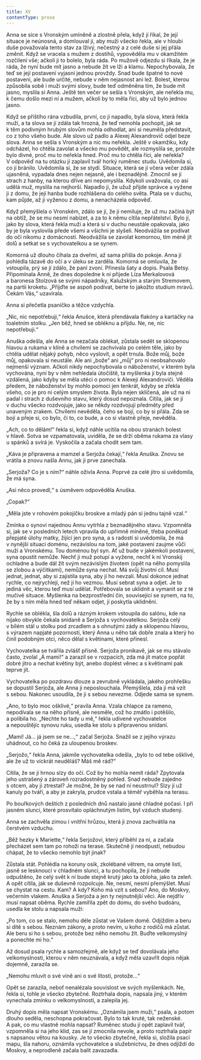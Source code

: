 ```yaml
---
title: XV
contentType: prose
---
```


<section>

Anna se sice s Vronským umíněně a zlostně přela, když jí říkal, že její situace je neúnosná, a domlouval jí, aby muži všecko řekla, ale v hloubi duše považovala tento stav za lživý, nečestný a z celé duše si jej přála změnit. Když se vracela s mužem z dostihů, vypověděla mu v okamžitém rozčilení vše; ačkoli ji to bolelo, byla ráda. Po mužově odjezdu si říkala, že je ráda, že nyní bude mít jasno a nebude žít ve lži a klamu. Nepochybovala, že teď se její postavení vyjasní jednou provždy. Snad bude špatné to nové postavení, ale bude určité, nebude v něm nejasnost ani lež. Bolest, kterou způsobila sobě i muži svými slovy, bude teď odměněna tím, že bude mít jasno, myslila si Anna. Ještě ten večer se sešla s Vronským, ale neřekla mu, k čemu došlo mezi ní a mužem, ačkoli by to měla říci, aby už bylo jednou jasno.

Když se příštího rána vzbudila, první, co ji napadlo, byla slova, která řekla muži, a ta slova se jí zdála tak hrozná, že teď nemohla pochopit, jak se k těm podivným hrubým slovům mohla odhodlat, ani si neuměla představit, co z toho všeho bude. Ale slovo už padlo a Alexej Alexandrovič odjel beze slova. Anna se sešla s Vronským a nic mu neřekla. Ještě v okamžiku, kdy odcházel, ho chtěla zavolat a všecko mu povědět, ale rozmyslila se, protože bylo divné, proč mu to neřekla hned. Proč mu to chtěla říci, ale neřekla? V odpověď na tu otázku jí zaplavil tvář horký ruměnec studu. Uvědomila si, co jí bránilo. Uvědomila si, že se stydí. Situace, která se jí včera večer zdála ujasněná, vypadala dnes nejen nejasně, ale i beznadějně. Zmocnil se jí strach z hanby, na kterou dříve ani nepomyslila. Kdykoli uvažovala, co asi udělá muž, myslila na nejhorší. Napadlo ji, že užuž přijde správce a vyžene ji z domu, že její hanba bude rozhlášena do celého světa. Ptala se v duchu, kam půjde, až ji vyženou z domu, a nenacházela odpověď.

Když přemýšlela o Vronském, zdálo se jí, že ji nemiluje, že už mu začíná být na obtíž, že se mu nesmí nabízet, a za to k němu cítila nepřátelství. Bylo jí, jako by slova, která řekla muži a která si v duchu neustále opakovala, jako by je byla vyslovila přede všemi a všichni je slyšeli. Neodvážila se podívat do očí nikomu z domácnosti. Neodvážila se zavolat komornou, tím méně jít dolů a setkat se s vychovatelkou a se synem.

Komorná už dlouho číhala za dveřmi, až sama přišla do pokoje. Anna jí pohlédla tázavě do očí a v úleku se zarděla. Komorná se omluvila, že vstoupila, prý se jí zdálo, že paní zvoní. Přinesla šaty a dopis. Psala Betsy. Připomínala Anně, že dnes dopoledne k ní přijede Líza Merkalovová a baronesa Stolzová se svými nápadníky, Kalužským a starým Stremovem, na partii kroketu. „Přijďte se aspoň podívat, berte to jakožto studium mravů. Čekám Vás,“ uzavírala.

Anna si přečetla psaníčko a těžce vzdychla.

„Nic, nic nepotřebuji,“ řekla Anušce, která přendávala flakóny a kartáčky na toaletním stolku. „Jen běž, hned se obléknu a přijdu. Ne, ne, nic nepotřebuji.“

Anuška odešla, ale Anna se nezačala oblékat, zůstala sedět se sklopenou hlavou a rukama v klíně a chvílemi se zachvívala po celém těle, jako by chtěla udělat nějaký pohyb, něco vyslovit, a opět trnula. Bože můj, bože můj, opakovala si neustále. Ale ani „bože“ ani „můj“ pro ni neobsahovalo nejmenší význam. Ačkoli nikdy nepochybovala o náboženství, v kterém byla vychována, nyní by v něm nehledala útočiště, ta myšlenka jí byla stejně vzdálená, jako kdyby se měla utéci o pomoc k Alexeji Alexandroviči. Věděla předem, že náboženství by mohlo pomoci jen tenkrát, kdyby se zřekla všeho, co je pro ni celým smyslem života. Byla nejen sklíčená, ale už na ni padal i strach z duševního stavu, který dosud nepoznala. Cítila, jak se jí v duchu všecko rozdvojuje, jako se někdy rozdvojují předměty před unaveným zrakem. Chvílemi nevěděla, čeho se bojí, co by si přála. Zda se bojí a přeje si, co bylo, či to, co bude, a co si vlastně přeje, nevěděla.

„Ach, co to dělám!“ řekla si, když náhle ucítila na obou stranách bolest v hlavě. Sotva se vzpamatovala, uviděla, že se drží oběma rukama za vlasy u spánků a svírá je. Vyskočila a začala chodit sem tam.

„Káva je připravena a mamzel a Serjoža čekají,“ řekla Anuška. Znovu se vrátila a znovu našla Annu, jak ji prve zanechala.

„Serjoža? Co je s ním?“ náhle oživla Anna. Poprvé za celé jitro si uvědomila, že má syna.

„Asi něco provedl,“ s úsměvem odpověděla Anuška.

„Copak?“

„Měla jste v rohovém pokojíčku broskve a mladý pán si jednu tajně vzal.“

Zmínka o synovi najednou Annu vytrhla z beznadějného stavu. Vzpomněla si, jak se v posledních letech vpravila do upřímně míněné, třeba poněkud přepjaté úlohy matky, žijící jen pro syna, a s radostí si uvědomila, že má v nynější situaci doménu, nezávislou na tom, jaké postavení zaujme vůči muži a Vronskému. Tou doménou byl syn. Ať už bude v jakémkoli postavení, syna opustit nemůže. Nechť ji muž potupí a vyžene, nechť k ní Vronskij ochladne a bude dál žít svým nezávislým životem (opět na něho pomyslila se zlobou a výčitkami), nemůže syna nechat. Má svůj životní cíl. Musí jednat, jednat, aby si zajistila syna, aby jí ho nevzali. Musí dokonce jednat rychle, co nejrychleji, než jí ho vezmou. Musí sebrat syna a odjet. Je to jediná věc, kterou teď musí udělat. Potřebovala se uklidnit a vymanit se z té mučivé situace. Myšlenka na bezprostřední čin, související se synem, na to, že by s ním měla hned teď někam odjet, jí poskytla uklidnění.

Rychle se oblékla, šla dolů a rázným krokem vstoupila do salónu, kde na nijako obvykle čekala snídaně a Serjoža s vychovatelkou. Serjoža celý v bílém stál u stolku pod zrcadlem a s ohnutými zády a sklopenou hlavou, s výrazem napjaté pozornosti, který Anna u něho tak dobře znala a který ho činil podobným otci, něco dělal s květinami, které přinesl.

Vychovatelka se tvářila zvlášť přísně. Serjoža pronikavě, jak se mu stávalo často, zvolal „Á mami!“ a zarazil se v rozpacích, zda má jít matce popřát dobré jitro a nechat květiny být, anebo doplést věnec a s květinami pak teprve jít.

Vychovatelka po pozdravu dlouze a zevrubně vykládala, jakého prohřešku se dopustil Serjoža, ale Anna ji neposlouchala. Přemýšlela, zda ji má vzít s sebou. Nakonec usoudila, že ji s sebou nevezme. Odjede sama se synem.

„Ano, to bylo moc ošklivé,“ pravila Anna. Vzala chlapce za rameno, nepodívala se na něho přísně, ale nesměle, což ho zmátlo i potěšilo, a políbila ho. „Nechte ho tady u mě,“ řekla udivené vychovatelce a nepouštějíc synovu ruku, usedla ke stolu s připravenou snídaní.

„Mami! Já… já jsem se ne…,“ začal Serjoža. Snažil se z jejího výrazu uhádnout, co ho čeká za uloupenou broskev.

„Serjožo,“ řekla Anna, jakmile vychovatelka odešla, „bylo to od tebe ošklivé, ale že už to víckrát neuděláš? Máš mě rád?“

Cítila, že se jí hrnou slzy do očí. Což by ho mohla nemít ráda? Zpytovala jeho ustrašený a zároveň rozradostněný pohled. Snad nebude zajedno s otcem, aby ji ztrestal? Je možné, že by se nad ní neustrnul? Slzy jí už kanuly po tváři, a aby je zakryla, prudce vstala a téměř vyběhla na terasu.

Po bouřkových deštích z posledních dnů nastalo jasné chladné počasí. I při jasném slunci, které prosvítalo opláchnutým listím, byl vzduch studený.

Anna se zachvěla zimou i vnitřní hrůzou, která ji znova zachvátila na čerstvém vzduchu.

„Běž hezky k Mariette,“ řekla Serjožovi, který přiběhl za ní, a začala přecházet sem tam po rohoži na terase. Skutečně jí neodpustí, nebudou chápat, že to všecko nemohlo být jinak?

Zůstala stát. Pohlédla na koruny osik, zkolébané větrem, na omyté listí, jasně se lesknoucí v chladném slunci, a tu pochopila, že jí nebude odpuštěno, že celý svět k ní bude stejně krutý jako ta obloha, jako ta zeleň. A opět cítila, jak se duševně rozpolcuje. Ne, nesmí, nesmí přemýšlet. Musí se chystat na cestu. Kam? A kdy? Koho má vzít s sebou? Ano, do Moskvy, večerním vlakem. Anuška a Serjoža a jen ty nejnutnější věci. Ale nejdřív musí napsat oběma. Rychle zamířila zpět do domu, do svého budoáru, usedla ke stolu a napsala muži:

„Po tom, co se stalo, nemohu déle zůstat ve Vašem domě. Odjíždím a beru si dítě s sebou. Neznám zákony, a proto nevím, u koho z rodičů má zůstat. Ale beru si ho s sebou, protože bez něho nemohu žít. Buďte velkomyslný a ponechte mi ho.“

Až dosud psala rychle a samozřejmě, ale když se teď dovolávala jeho velkomyslnosti, kterou v něm neuznávala, a když měla uzavřít dopis nějak dojemně, zarazila se.

„Nemohu mluvit o své vině ani o své lítosti, protože…“

Opět se zarazila, neboť nenalézala souvislost ve svých myšlenkách. Ne, řekla si, tohle je všecko zbytečné. Roztrhala dopis, napsala jiný, v kterém vynechala zmínku o velkomyslnosti, a zalepila jej.

Druhý dopis měla napsat Vronskému. „Oznámila jsem muži,“ psala, a potom dlouho seděla, neschopna pokračovat. Bylo to tak kruté, tak neženské. A pak, co mu vlastně mohla napsat? Ruměnec studu jí opět zaplavil tvář, vzpomněla si na jeho klid, zas se jí zmocnila nevole, a proto roztrhala papír s napsanou větou na kousky. Je to všecko zbytečné, řekla si, složila psací mapu, šla nahoru, oznámila vychovatelce a služebnictvu, že dnes odjíždí do Moskvy, a neprodleně začala balit zavazadla.

</section>
